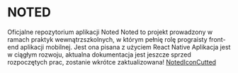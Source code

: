 # NOTED
Oficjalne repozytorium aplikacji Noted
Noted to projekt prowadzony w ramach praktyk wewnątrzszkolnych, w którym pełnię rolę prograisty front-end aplikacji mobilnej. 
Jest ona pisana z użyciem React Native
Aplikacja jest w ciągłym rozwoju, aktualna dokumentacja jest jeszcze sprzed rozpoczętych prac, zostanie wkrótce zaktualizowana!
[NotedIconCutted](https://user-images.githubusercontent.com/71080644/219965130-4f1c666c-8e1d-4517-8d4b-53579e71a3af.png)
